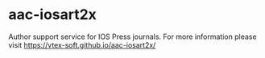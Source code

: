 # aac-iosart2x
Author support service for IOS Press journals. For more information please visit https://vtex-soft.github.io/aac-iosart2x/
